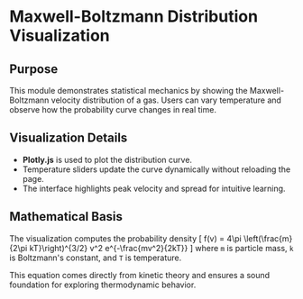 # Maxwell-Boltzmann Distribution Visualization

## Purpose
This module demonstrates statistical mechanics by showing the Maxwell-Boltzmann
velocity distribution of a gas. Users can vary temperature and observe how the
probability curve changes in real time.

## Visualization Details
- **Plotly.js** is used to plot the distribution curve.
- Temperature sliders update the curve dynamically without reloading the page.
- The interface highlights peak velocity and spread for intuitive learning.

## Mathematical Basis
The visualization computes the probability density
\[ f(v) = 4\pi \left(\frac{m}{2\pi kT}\right)^{3/2} v^2 e^{-\frac{mv^2}{2kT}} \]
where `m` is particle mass, `k` is Boltzmann's constant, and `T` is temperature.

This equation comes directly from kinetic theory and ensures a sound foundation
for exploring thermodynamic behavior.


